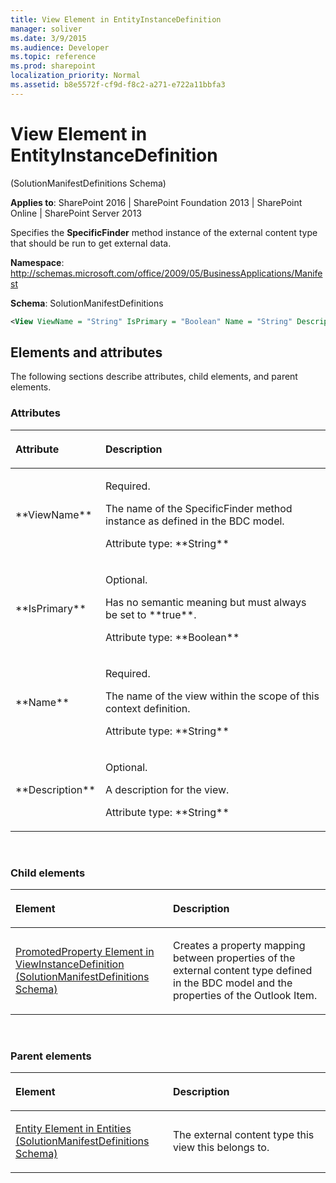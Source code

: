 ```yaml
---
title: View Element in EntityInstanceDefinition
manager: soliver
ms.date: 3/9/2015
ms.audience: Developer
ms.topic: reference
ms.prod: sharepoint
localization_priority: Normal
ms.assetid: b8e5572f-cf9d-f8c2-a271-e722a11bbfa3
---
```


# View Element in EntityInstanceDefinition 

(SolutionManifestDefinitions Schema)

**Applies to**: SharePoint 2016 | SharePoint Foundation 2013 | SharePoint Online | SharePoint Server 2013

Specifies the **SpecificFinder** method instance of the external content type that should be run to get external data.

**Namespace**: http://schemas.microsoft.com/office/2009/05/BusinessApplications/Manifest

**Schema**: SolutionManifestDefinitions

```XML
<View ViewName = "String" IsPrimary = "Boolean" Name = "String" Description = "String"> </View>
```

## Elements and attributes

The following sections describe attributes, child elements, and parent elements.

### Attributes

<table>
<colgroup>
<col width="20%" />
<col width="80%" />
</colgroup>
<thead>
<tr class="header">
<th align="left"><p>Attribute</p></th>
<th align="left"><p>Description</p></th>
</tr>
</thead>
<tbody>
<tr class="odd">
<td align="left"><p>**ViewName**</p></td>
<td align="left"><p>Required.</p>
<p>The name of the SpecificFinder method instance as defined in the BDC model.</p>
<p>Attribute type: **String**</p></td>
</tr>
<tr class="even">
<td align="left"><p>**IsPrimary**</p></td>
<td align="left"><p>Optional.</p>
<p>Has no semantic meaning but must always be set to **true**.</p>
<p>Attribute type: **Boolean**</p></td>
</tr>
<tr class="odd">
<td align="left"><p>**Name**</p></td>
<td align="left"><p>Required.</p>
<p>The name of the view within the scope of this context definition.</p>
<p>Attribute type: **String**</p></td>
</tr>
<tr class="even">
<td align="left"><p>**Description**</p></td>
<td align="left"><p>Optional.</p>
<p>A description for the view.</p>
<p>Attribute type: **String**</p></td>
</tr>
</tbody>
</table>

<br/>

### Child elements

<table>
<colgroup>
<col width="50%" />
<col width="50%" />
</colgroup>
<thead>
<tr class="header">
<th align="left"><p>Element</p></th>
<th align="left"><p>Description</p></th>
</tr>
</thead>
<tbody>
<tr class="odd">
<td align="left"><p><span sdata="link"><a href="promotedproperty-element-in-viewinstancedefinition-solutionmanifestdefinitions-s.md">PromotedProperty Element in ViewInstanceDefinition (SolutionManifestDefinitions Schema)</a></span></p></td>
<td align="left"><p>Creates a property mapping between properties of the external content type defined in the BDC model and the properties of the Outlook Item.</p></td>
</tr>
</tbody>
</table>

<br/>

### Parent elements

<table>
<colgroup>
<col width="50%" />
<col width="50%" />
</colgroup>
<thead>
<tr class="header">
<th align="left"><p>Element</p></th>
<th align="left"><p>Description</p></th>
</tr>
</thead>
<tbody>
<tr class="odd">
<td align="left"><p><span sdata="link"><a href="entity-element-in-entities-solutionmanifestdefinitions-schema.md">Entity Element in Entities (SolutionManifestDefinitions Schema)</a></span></p></td>
<td align="left"><p>The external content type this view this belongs to.</p></td>
</tr>
</tbody>
</table>

<br/>

<br/>








